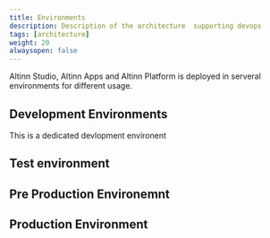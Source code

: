 ```yaml
---
title: Environments
description: Description of the architecture  supporting devops
tags: [architecture]
weight: 20
alwaysopen: false
---
```


Altinn Studio, Altinn Apps and Altinn Platform is deployed in serveral environments for different usage. 


## Development Environments
This is a dedicated devlopment environent 


## Test environment


## Pre Production Environemnt


## Production Environment
